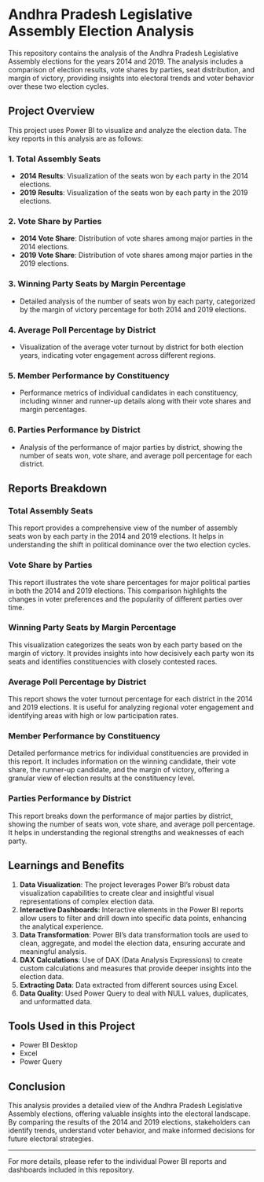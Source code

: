 # Andhra Pradesh Legislative Assembly Election Analysis

This repository contains the analysis of the Andhra Pradesh Legislative Assembly elections for the years 2014 and 2019. The analysis includes a comparison of election results, vote shares by parties, seat distribution, and margin of victory, providing insights into electoral trends and voter behavior over these two election cycles.

## Project Overview

This project uses Power BI to visualize and analyze the election data. The key reports in this analysis are as follows:

### 1. Total Assembly Seats
- **2014 Results**: Visualization of the seats won by each party in the 2014 elections.
- **2019 Results**: Visualization of the seats won by each party in the 2019 elections.

### 2. Vote Share by Parties
- **2014 Vote Share**: Distribution of vote shares among major parties in the 2014 elections.
- **2019 Vote Share**: Distribution of vote shares among major parties in the 2019 elections.

### 3. Winning Party Seats by Margin Percentage
- Detailed analysis of the number of seats won by each party, categorized by the margin of victory percentage for both 2014 and 2019 elections.

### 4. Average Poll Percentage by District
- Visualization of the average voter turnout by district for both election years, indicating voter engagement across different regions.

### 5. Member Performance by Constituency
- Performance metrics of individual candidates in each constituency, including winner and runner-up details along with their vote shares and margin percentages.

### 6. Parties Performance by District
- Analysis of the performance of major parties by district, showing the number of seats won, vote share, and average poll percentage for each district.

## Reports Breakdown

### Total Assembly Seats
This report provides a comprehensive view of the number of assembly seats won by each party in the 2014 and 2019 elections. It helps in understanding the shift in political dominance over the two election cycles.

### Vote Share by Parties
This report illustrates the vote share percentages for major political parties in both the 2014 and 2019 elections. This comparison highlights the changes in voter preferences and the popularity of different parties over time.

### Winning Party Seats by Margin Percentage
This visualization categorizes the seats won by each party based on the margin of victory. It provides insights into how decisively each party won its seats and identifies constituencies with closely contested races.

### Average Poll Percentage by District
This report shows the voter turnout percentage for each district in the 2014 and 2019 elections. It is useful for analyzing regional voter engagement and identifying areas with high or low participation rates.

### Member Performance by Constituency
Detailed performance metrics for individual constituencies are provided in this report. It includes information on the winning candidate, their vote share, the runner-up candidate, and the margin of victory, offering a granular view of election results at the constituency level.

### Parties Performance by District
This report breaks down the performance of major parties by district, showing the number of seats won, vote share, and average poll percentage. It helps in understanding the regional strengths and weaknesses of each party.

## Learnings and Benefits

1. **Data Visualization**: The project leverages Power BI’s robust data visualization capabilities to create clear and insightful visual representations of complex election data.
2. **Interactive Dashboards**: Interactive elements in the Power BI reports allow users to filter and drill down into specific data points, enhancing the analytical experience.
3. **Data Transformation**: Power BI’s data transformation tools are used to clean, aggregate, and model the election data, ensuring accurate and meaningful analysis.
4. **DAX Calculations**: Use of DAX (Data Analysis Expressions) to create custom calculations and measures that provide deeper insights into the election data.
5. **Extracting Data**: Data extracted from different sources using Excel.
6. **Data Quality**: Used Power Query to deal with NULL values, duplicates, and unformatted data.

## Tools Used in this Project

- Power BI Desktop
- Excel
- Power Query

## Conclusion

This analysis provides a detailed view of the Andhra Pradesh Legislative Assembly elections, offering valuable insights into the electoral landscape. By comparing the results of the 2014 and 2019 elections, stakeholders can identify trends, understand voter behavior, and make informed decisions for future electoral strategies.

---

For more details, please refer to the individual Power BI reports and dashboards included in this repository.

